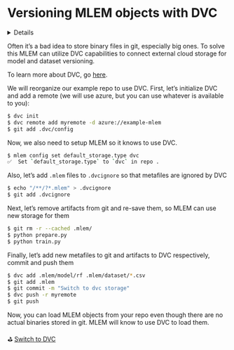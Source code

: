 # Versioning MLEM objects with DVC

<details>
### 🧳 Requirements
    
`pip install mlem dvc[azure]`
</details>   

Often it’s a bad idea to store binary files in git, especially big ones. To solve this MLEM can utilize DVC capabilities to connect external cloud storage for model and dataset versioning. 

To learn more about DVC, go [here](https://dvc.org/doc).

We will reorganize our example repo to use DVC. First, let’s initialize DVC and add a remote (we will use azure, but you can use whatever is available to you):

```bash
$ dvc init
$ dvc remote add myremote -d azure://example-mlem
$ git add .dvc/config
```

Now, we also need to setup MLEM so it knows to use DVC.

```bash
$ mlem config set default_storage.type dvc
✅  Set `default_storage.type` to `dvc` in repo .
```

Also, let’s add `.mlem` files to `.dvcignore` so that metafiles are ignored by DVC

```bash
$ echo "/**/?*.mlem" > .dvcignore
$ git add .dvcignore
```

Next, let’s remove artifacts from git and re-save them, so MLEM can use new storage for them

```bash
$ git rm -r --cached .mlem/
$ python prepare.py
$ python train.py
```

Finally, let’s add new metafiles to git and artifacts to DVC respectively, commit and push them

```bash
$ dvc add .mlem/model/rf .mlem/dataset/*.csv
$ git add .mlem
$ git commit -m "Switch to dvc storage"
$ dvc push -r myremote
$ git push
```

Now, you can load MLEM objects from your repo even though there are no actual binaries stored in git. MLEM will know to use DVC to load them. 

⛳ [Switch to DVC](https://github.com/iterative/example-mlem-get-started/tree/5-switch-to-dvc)
